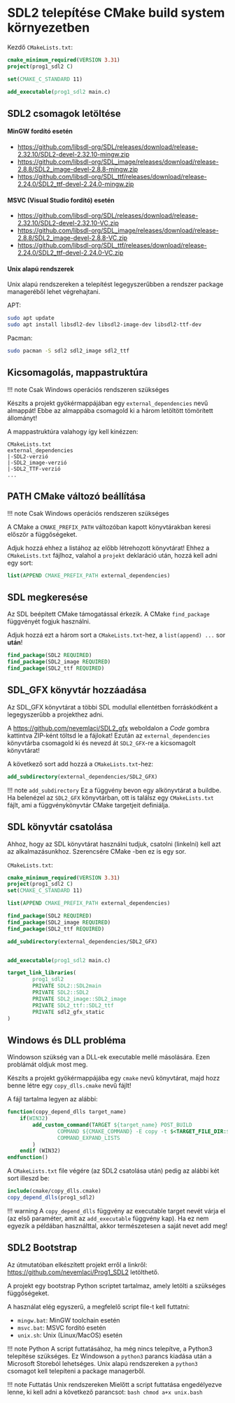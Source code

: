 # SDL2 telepítése CMake build system környezetben

Kezdő `CMakeLists.txt`:
```cmake
cmake_minimum_required(VERSION 3.31)
project(prog1_sdl2 C)

set(CMAKE_C_STANDARD 11)

add_executable(prog1_sdl2 main.c)
```

## SDL2 csomagok letöltése

#### MinGW fordító esetén

- <https://github.com/libsdl-org/SDL/releases/download/release-2.32.10/SDL2-devel-2.32.10-mingw.zip>
- <https://github.com/libsdl-org/SDL_image/releases/download/release-2.8.8/SDL2_image-devel-2.8.8-mingw.zip>
- <https://github.com/libsdl-org/SDL_ttf/releases/download/release-2.24.0/SDL2_ttf-devel-2.24.0-mingw.zip>

#### MSVC (Visual Studio fordító) esetén

- <https://github.com/libsdl-org/SDL/releases/download/release-2.32.10/SDL2-devel-2.32.10-VC.zip>
- <https://github.com/libsdl-org/SDL_image/releases/download/release-2.8.8/SDL2_image-devel-2.8.8-VC.zip>
- <https://github.com/libsdl-org/SDL_ttf/releases/download/release-2.24.0/SDL2_ttf-devel-2.24.0-VC.zip>

#### Unix alapú rendszerek

Unix alapú rendszereken a telepítést legegyszerűbben a rendszer package manageréből lehet végrehajtani.

APT:
```bash
sudo apt update
sudo apt install libsdl2-dev libsdl2-image-dev libsdl2-ttf-dev
```

Pacman:
```bash
sudo pacman -S sdl2 sdl2_image sdl2_ttf
```


## Kicsomagolás, mappastruktúra

!!! note 
    Csak Windows operációs rendszeren szükséges

Készíts a projekt gyökérmappájában egy `external_dependencies` nevű almappát! 
Ebbe az almappába csomagold ki a három letöltött tömörített állományt!

A mappastruktúra valahogy így kell kinézzen:
```
CMakeLists.txt
external_dependencies
|-SDL2-verzió
|-SDL2_image-verzió
|-SDL2_TTF-verzió
...
```

## PATH CMake változó beállítása

!!! note 
    Csak Windows operációs rendszeren szükséges

A CMake a `CMAKE_PREFIX_PATH` változóban kapott könyvtárakban keresi először a függőségeket.

Adjuk hozzá ehhez a listához az előbb létrehozott könyvtárat! Ehhez a `CMakeLists.txt` fájlhoz, valahol a `projekt` deklaráció után,
hozzá kell adni egy sort:

```cmake
list(APPEND CMAKE_PREFIX_PATH external_dependencies)
```

## SDL megkeresése

Az SDL beépített CMake támogatással érkezik. A CMake `find_package` függvényét fogjuk használni.

Adjuk hozzá ezt a három sort a `CMakeLists.txt`-hez, a `list(append) ...` sor **után**!

```cmake
find_package(SDL2 REQUIRED)
find_package(SDL2_image REQUIRED)
find_package(SDL2_ttf REQUIRED)
```

## SDL_GFX könyvtár hozzáadása

Az SDL_GFX könyvtárat a többi SDL modullal ellentétben forráskódként a legegyszerűbb a projekthez adni.

A <https://github.com/nevemlaci/SDL2_gfx> weboldalon a *Code* gombra kattintva ZIP-ként töltsd le a fájlokat!
Ezután az `external_dependencies` könyvtárba csomagold ki és nevezd át `SDL2_GFX`-re a kicsomagolt könyvtárat!

A következő sort add hozzá a `CMakeLists.txt`-hez:
```cmake
add_subdirectory(external_dependencies/SDL2_GFX)
```

!!! note `add_subdirectory`
    Ez a függvény bevon egy alkönyvtárat a buildbe. Ha belenézel az `SDL2_GFX` könyvtárban, ott is találsz egy
    `CMakeLists.txt` fájlt, ami a függvénykönyvtár CMake targetjeit definiálja. 

## SDL könyvtár csatolása

Ahhoz, hogy az SDL könyvtárat használni tudjuk, csatolni (linkelni) kell azt az alkalmazásunkhoz. 
Szerencsére CMake -ben ez is egy sor.

`CMakeLists.txt`:
```cmake
cmake_minimum_required(VERSION 3.31)
project(prog1_sdl2 C)
set(CMAKE_C_STANDARD 11)

list(APPEND CMAKE_PREFIX_PATH external_dependencies)

find_package(SDL2 REQUIRED)
find_package(SDL2_image REQUIRED)
find_package(SDL2_ttf REQUIRED)

add_subdirectory(external_dependencies/SDL2_GFX)


add_executable(prog1_sdl2 main.c)

target_link_libraries(
        prog1_sdl2
        PRIVATE SDL2::SDL2main
        PRIVATE SDL2::SDL2
        PRIVATE SDL2_image::SDL2_image
        PRIVATE SDL2_ttf::SDL2_ttf
        PRIVATE sdl2_gfx_static
)
```

## Windows és DLL probléma

Windowson szükség van a DLL-ek executable mellé másolására. Ezen problámát oldjuk most meg.

Készíts a projekt gyökérmappájába egy `cmake` nevű könyvtárat, majd hozz benne létre egy `copy_dlls.cmake` 
nevű fájlt!

A fájl tartalma legyen az alábbi:
```cmake
function(copy_depend_dlls target_name)
    if(WIN32)
        add_custom_command(TARGET ${target_name} POST_BUILD
                COMMAND ${CMAKE_COMMAND} -E copy -t $<TARGET_FILE_DIR:${target_name}> $<TARGET_RUNTIME_DLLS:${target_name}>
                COMMAND_EXPAND_LISTS
        )
    endif (WIN32)
endfunction()
```

A `CMakeLists.txt` file végére (az SDL2 csatolása után) pedig az alábbi két sort illeszd be:
```cmake
include(cmake/copy_dlls.cmake)
copy_depend_dlls(prog1_sdl2)
```

!!! warning
    A `copy_depend_dlls` függvény az executable target nevét várja el (az első paraméter, amit az `add_executable` függvény kap).
    Ha ez nem egyezik a példában használttal, akkor természetesen a saját nevet add meg!

## SDL2 Bootstrap

Az útmutatóban elkészített projekt 
erről a linkről: <https://github.com/nevemlaci/Prog1_SDL2> letölthető.

A projekt egy bootstrap Python scriptet tartalmaz, amely letölti a szükséges függőségeket.

A használat elég egyszerű, a megfelelő script file-t kell futtatni:

* `mingw.bat`: MinGW toolchain esetén
* `msvc.bat`: MSVC fordító esetén
* `unix.sh`: Unix (Linux/MacOS) esetén

!!! note Python
    A script futtatásához, ha még nincs telepítve, a Python3 telepítése szükséges.
    Ez Windowson a `python3` parancs kiadása után a Microsoft Storeból lehetséges.
    Unix alapú rendszereken a `python3` csomagot kell telepíteni a package managerből.

!!! note Futtatás Unix rendszereken
    Mielőtt a script futtatása engedélyezve lenne, ki kell adni a következő parancsot:
    ```bash
    chmod a+x unix.bash
    ```